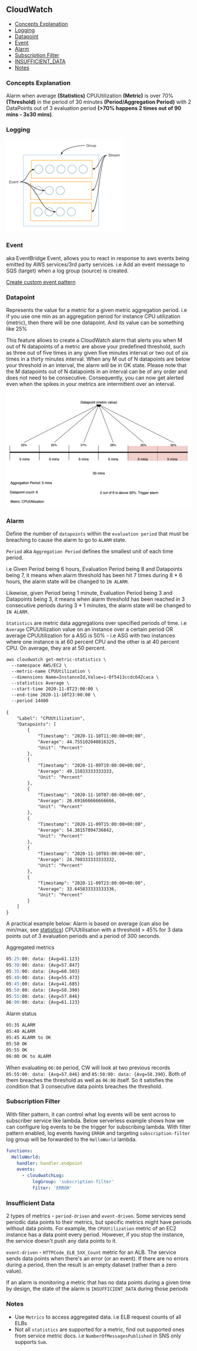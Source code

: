 ## CloudWatch

- [Concepts Explanation](#concepts-explanation)
- [Logging](#logging)
- [Datapoint](#datapoint)
- [Event](#event)
- [Alarm](#alarm)
- [Subscription Filter](#subscription-filter)
- [INSUFFICIENT_DATA](#insufficient-data)
- [Notes](#notes)

### Concepts Explanation

Alarm when average **(Statistics)** CPUUtilization **(Metric)** is over 70%**(Threshold)** in the period of 30 minutes **(Period/Aggregation Period)** with 2 DataPoints out of 3 evaluation period **(>70% happens 2 times out of 90 mins - 3x30 mins)**.

### Logging

![logging](./cloudwatch-logs-concepts.png)

### Event

aka EventBridge Event, allows you to react in response to aws events being emitted by AWS services/3rd party services. i.e Add an event message to SQS (target) when a log group (source) is created.

[Create custom event pattern](https://aws.amazon.com/premiumsupport/knowledge-center/cloudwatch-create-custom-event-pattern/)

### Datapoint

Represents the value for a metric for a given metric aggregation period. i.e if you use one min as an aggregation period for instance CPU utilization (metric), then there will be one datapoint. And its value can be something like 25%

This feature allows to create a CloudWatch alarm that alerts you when M out of N datapoints of a metric are above your predefined threshold, such as three out of five times in any given five minutes interval or two out of six times in a thirty minutes interval. When any M out of N datapoints are below your threshold in an interval, the alarm will be in OK state. Please note that the M datapoints out of N datapoints in an interval can be of any order and does not need to be consecutive. Consequently, you can now get alerted even when the spikes in your metrics are intermittent over an interval.

![datapoint](cloudwatch-datapoint.png)

### Alarm

Define the number of `datapoints` within the `evaluation period` that must be breaching to cause the alarm to go to `ALARM` state.

`Period` aka `Aggregation Period` defines the smallest unit of each time period.

i.e Given Period being 6 hours, Evaluation Period being 8 and Datapoints being 7, it means when alarm threshold has been hit 7 times during 8 * 6 hours, the alarm state will be changed to `IN ALARM`.

Likewise, given Period being 1 minute, Evaluation Period being 3 and Datapoints being 3, it means when alarm threshold has been reached in 3 consecutive periods during 3 * 1 minutes, the alarm state will be changed to `IN ALARM`.

`Statistics` are metric data aggregations over specified periods of time. i.e `Average` CPUUtilization value on an instance over a certain period OR average CPUUtilization for a ASG is 50% - i.e ASG with two instances where one instance is at 60 percent CPU and the other is at 40 percent CPU. On average, they are at 50 percent.

```
aws cloudwatch get-metric-statistics \
  --namespace AWS/EC2 \
  --metric-name CPUUtilization \
  --dimensions Name=InstanceId,Value=i-0f5413ccdc642caca \
  --statistics Average \
  --start-time 2020-11-8T23:00:00 \
  --end-time 2020-11-10T23:00:00 \
  --period 14400

{
    "Label": "CPUUtilization",
    "Datapoints": [
        {
            "Timestamp": "2020-11-10T11:00:00+00:00",
            "Average": 44.755102040816325,
            "Unit": "Percent"
        },
        {
            "Timestamp": "2020-11-09T19:00:00+00:00",
            "Average": 49.15833333333333,
            "Unit": "Percent"
        },
        {
            "Timestamp": "2020-11-10T07:00:00+00:00",
            "Average": 26.691666666666666,
            "Unit": "Percent"
        },
        {
            "Timestamp": "2020-11-09T15:00:00+00:00",
            "Average": 54.38157894736842,
            "Unit": "Percent"
        },
        {
            "Timestamp": "2020-11-10T03:00:00+00:00",
            "Average": 24.708333333333332,
            "Unit": "Percent"
        },
        {
            "Timestamp": "2020-11-09T23:00:00+00:00",
            "Average": 33.645833333333336,
            "Unit": "Percent"
        }
    ]
}
```

A practical example below: Alarm is based on average (can also be min/max, see [statistics](https://docs.aws.amazon.com/AmazonCloudWatch/latest/monitoring/cloudwatch_concepts.html#Statistic)) CPUUtilisation with a threshold > 45% for 3 data points out of 3 evaluation periods and a period of 300 seconds.

Aggregated metrics
```md
05:25:00: data: {Avg=61.123}
05:30:00: data: {Avg=57.847}
05:35:00: data: {Avg=60.503}
05:40:00: data: {Avg=55.473}
05:45:00: data: {Avg=41.685}
05:50:00: data: {Avg=58.390}
05:55:00: data: {Avg=57.846}
06:00:00: data: {Avg=61.123}
```

Alarm status
```md
05:35 ALARM
05:40 ALARM
05:45 ALARM to OK
05:50 OK
05:55 OK
06:00 OK to ALARM
```

When evaluating `06:00` period, CW will look at two previous records `05:55:00: data: {Avg=57.846}` and `05:50:00: data: {Avg=58.390}`. Both of them breaches the threshold as well as `06:00` itself. So it satisfies the condition that 3 consecutive data points breaches the threshold.

### Subscription Filter

With filter pattern, it can control what log events will be sent across to subscriber service like lambda. Below serverless example shows how we can configure log events to be the trigger for subscribing lambda. With filter pattern enabled, log events having `ERROR` and targeting `subscription-filter` log group will be forwarded to the `HelloWorld` lambda.

```yml
functions:
  HelloWorld:
    handler: handler.endpoint
    events:
      - cloudwatchLog:
          logGroup: 'subscription-filter'
          filter: 'ERROR'
```

### Insufficient Data

2 types of metrics - `period-driven` and `event-driven`. Some services send periodic data points to their metrics, but specific metrics might have periods without data points. For example, the `CPUUtilization` metric of an EC2 instance has a data point every period. However, if you stop the instance, the service doesn't push any data points to it.

`event-driven` - `HTTPCode_ELB_5XX_Count` metric for an ALB. The service sends data points when there's an error (or an event). If there are no errors during a period, then the result is an empty dataset (rather than a zero value).

If an alarm is monitoring a metric that has no data points during a given time by design, the state of the alarm is `INSUFFICIENT_DATA` during those periods

### Notes

- Use `Metrics` to access aggregated data. i.e ELB request counts of all ELBs
- Not all `statistics` are supported for a metric, find out supported ones from service metric docs. i.e `NumberOfMessagesPublished` in SNS only supports `Sum`.
